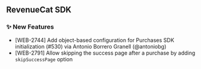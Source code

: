 ## RevenueCat SDK
### ✨ New Features
* [WEB-2744] Add object-based configuration for Purchases SDK initialization (#530) via Antonio Borrero Granell (@antoniobg)
* [WEB-2791] Allow skipping the success page after a purchase by adding `skipSuccessPage` option
